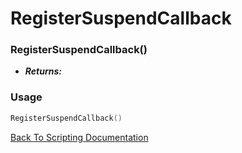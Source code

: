 # RegisterSuspendCallback

### RegisterSuspendCallback()
- ***Returns:*** 

### Usage

```Lua
RegisterSuspendCallback()
```


[Back To Scripting Documentation](../README.md)
